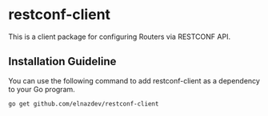 # restconf-client
This is a client package for configuring Routers via RESTCONF API.

## Installation Guideline
You can use the following command to add restconf-client as a dependency to your Go program.
```
go get github.com/elnazdev/restconf-client
```
